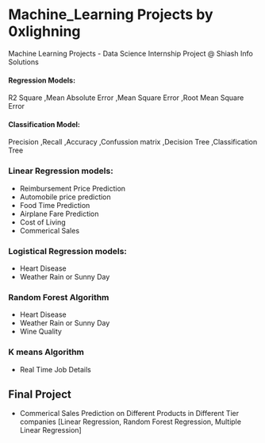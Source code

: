 # Machine_Learning Projects by 0xlighning
Machine Learning Projects - Data Science Internship Project @ Shiash Info Solutions

#### Regression Models:
R2 Square
,Mean Absolute Error
,Mean Square Error
,Root Mean Square Error

#### Classification Model:
Precision
,Recall
,Accuracy
,Confussion matrix
,Decision Tree
,Classification Tree

### Linear Regression models:
  - Reimbursement Price Prediction
  - Automobile price prediction
  - Food Time Prediction
  - Airplane Fare Prediction
  - Cost of Living
  - Commerical Sales
### Logistical Regression models:
  - Heart Disease
  - Weather Rain or Sunny Day
### Random Forest Algorithm
  - Heart Disease
  - Weather Rain or Sunny Day
  - Wine Quality 
### K means Algorithm
  - Real Time Job Details

## Final Project 
  - Commerical Sales Prediction on Different Products in Different Tier companies [Linear Regression, Random Forest Regression, Multiple Linear Regression]
